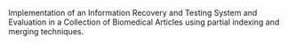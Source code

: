 Implementation of an Information Recovery and Testing System and Evaluation in a Collection of Biomedical Articles using partial indexing and merging techniques. 
